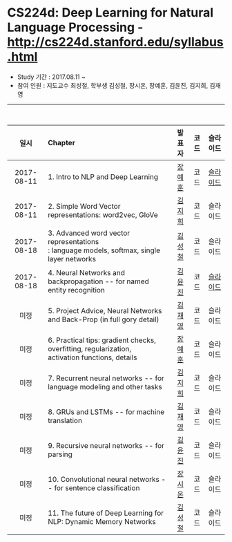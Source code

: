 # CS224d: Deep Learning for Natural Language Processing - http://cs224d.stanford.edu/syllabus.html

- Study 기간 : 2017.08.11 ~
- 참여 인원 : 지도교수 최성철, 학부생 김성철, 장시온, 장예훈, 김윤진, 김지희, 김재영
<hr>
<br>

|     일시     | Chapter                                                                                           | 발표자 |  코드 | 슬라이드 |
| :--------: | :------------------------------------------------------------------------------------------------ | :-: | :-: | :--: |
| 2017-08-11 | 1. Intro to NLP and Deep Learning                                                                 | [장예훈](https://github.com/YeHoonJang) |  코드 | [슬라이드](https://onedrive.live.com/view.aspx?cid=21a6dae40e9a7896&page=view&resid=21A6DAE40E9A7896!20309&parId=21A6DAE40E9A7896!20308&app=PowerPoint) |
| 2017-08-11 | 2. Simple Word Vector representations: word2vec, GloVe                                            | [김지희](https://github.com/kjihee) |  코드 | 슬라이드 |
| 2017-08-18 | 3. Advanced word vector representations<br>: language models, softmax, single layer networks      | [김성철](https://github.com/SeongCheol-Kim) |  코드 | 슬라이드 |
| 2017-08-18 | 4. Neural Networks and backpropagation -- for named entity recognition                            | [김윤진](https://github.com/KimyoonJIn) |  코드 | [슬라이드](https://onedrive.live.com/?id=21A6DAE40E9A7896%2120308&cid=21A6DAE40E9A7896) |
|     미정     | 5. Project Advice, Neural Networks and Back-Prop (in full gory detail)                            | [김재영](https://github.com/kimjeyoung) |  코드 | 슬라이드 |
|     미정     | 6. Practical tips: gradient checks, overfitting, regularization,<br>activation functions, details | [장예훈](https://github.com/YeHoonJang) |  코드 | 슬라이드 |
|     미정     | 7. Recurrent neural networks -- for language modeling and other tasks                             | [김지희](https://github.com/kjihee) |  코드 | 슬라이드 |
|     미정     | 8. GRUs and LSTMs -- for machine translation                                                      | [김재영](https://github.com/kimjeyoung) |  코드 | 슬라이드 |
|     미정     | 9. Recursive neural networks -- for parsing                                                       | [김윤진](https://github.com/KimyoonJIn) |  코드 | 슬라이드 |
|     미정     | 10. Convolutional neural networks -- for sentence classification                                  | [장시온](https://github.com/janguck) |  코드 | 슬라이드 |
|     미정     | 11. The future of Deep Learning for NLP: Dynamic Memory Networks                                  | [김성철](https://github.com/SeongCheol-Kim) |  코드 | 슬라이드 |
